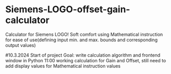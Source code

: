 # Siemens-LOGO-offset-gain-calculator
Calculator for Siemens LOGO! Soft comfort using Mathematical instruction for ease of use(defining input min. and max. bounds and corresponding output values)

#10.3.2024
Start of project 
Goal: write calculation algorithm and frontend window in Python
  11:00
working calculation for Gain and Offset, still need to add display values for Mathematical instruction values
